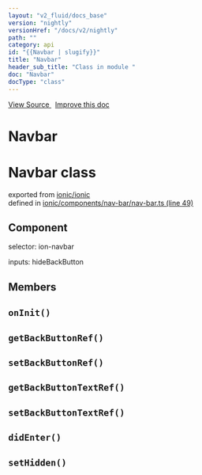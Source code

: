```yaml
---
layout: "v2_fluid/docs_base"
version: "nightly"
versionHref: "/docs/v2/nightly"
path: ""
category: api
id: "{{Navbar | slugify}}"
title: "Navbar"
header_sub_title: "Class in module "
doc: "Navbar"
docType: "class"
---
```



<div class="improve-docs">
  <a href='http://github.com/driftyco/ionic2/tree/master/ionic/components/nav-bar/nav-bar.ts#L48'>
    View Source
  </a>
  &nbsp;
  <a href='http://github.com/driftyco/ionic2/edit/master/ionic/components/nav-bar/nav-bar.ts#L48'>
    Improve this doc
  </a>
</div>




<h1 class="api-title">

  Navbar



</h1>







<h1 class="class export">Navbar <span class="type">class</span></h1>
<p class="module">exported from <a href='undefined'>ionic/ionic</a><br/>
defined in <a href="https://github.com/driftyco/ionic2/tree/master/ionic/components/nav-bar/nav-bar.ts#L49-L125">ionic/components/nav-bar/nav-bar.ts (line 49)</a>
</p>
<h2>Component</h2>
  <span>selector: ion-navbar</span>

  <span>inputs: hideBackButton</span>


## Members

<div id="onInit"></div>
<h2>
  <code>onInit()</code>

</h2>












<div id="getBackButtonRef"></div>
<h2>
  <code>getBackButtonRef()</code>

</h2>












<div id="setBackButtonRef"></div>
<h2>
  <code>setBackButtonRef()</code>

</h2>












<div id="getBackButtonTextRef"></div>
<h2>
  <code>getBackButtonTextRef()</code>

</h2>












<div id="setBackButtonTextRef"></div>
<h2>
  <code>setBackButtonTextRef()</code>

</h2>












<div id="didEnter"></div>
<h2>
  <code>didEnter()</code>

</h2>












<div id="setHidden"></div>
<h2>
  <code>setHidden()</code>

</h2>












